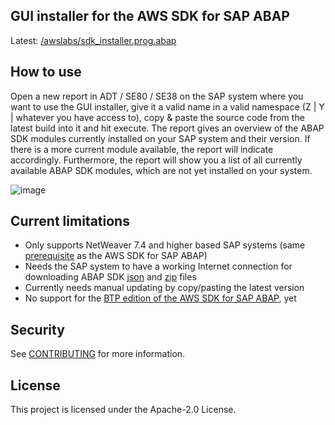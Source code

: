 ## GUI installer for the AWS SDK for SAP ABAP

Latest: [/awslabs/sdk_installer.prog.abap](https://github.com/awslabs/gui-installer-for-abap-sdk/blob/main/src/%23awslabs%23sdk_installer.prog.abap)

## How to use 

Open a new report in ADT / SE80 / SE38 on the SAP system where you want to use the GUI installer, give it a valid name in a valid namespace (Z | Y | whatever you have access to), copy & paste the source code from the latest build into it and hit execute. The report gives an overview of the ABAP SDK modules currently installed on your SAP system and their version. If there is a more current module available, the report will indicate accordingly. Furthermore, the report will show you a list of all currently available ABAP SDK modules, which are not yet installed on your system.

![image](https://github.com/user-attachments/assets/35213190-76c5-4319-ab64-3094170b67ca)

## Current limitations
- Only supports NetWeaver 7.4 and higher based SAP systems (same [prerequisite](https://docs.aws.amazon.com/sdk-for-sapabap/latest/developer-guide/prerequisites.html#sdk) as the AWS SDK for SAP ABAP)
- Needs the SAP system to have a working Internet connection for downloading ABAP SDK [json](https://sdk-for-sapabap.aws.amazon.com/awsSdkSapabapV1/release/abapsdk-LATEST.json) and [zip](https://sdk-for-sapabap.aws.amazon.com/awsSdkSapabapV1/release/abapsdk-LATEST.zip) files
- Currently needs manual updating by copy/pasting the latest version
- No support for the [BTP edition of the AWS SDK for SAP ABAP](https://docs.aws.amazon.com/sdk-for-sapabap/latest/developer-guide/installation-btp.html), yet

## Security

See [CONTRIBUTING](CONTRIBUTING.md#security-issue-notifications) for more information.

## License

This project is licensed under the Apache-2.0 License.


